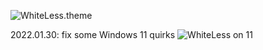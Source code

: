 ![WhiteLess.theme](https://i.imgur.com/aw04FML.png)

2022.01.30: fix some Windows 11 quirks
![WhiteLess on 11](https://i.imgur.com/xCvyKCJ.png)